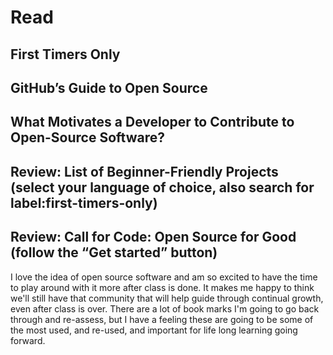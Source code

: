 # Read
## First Timers Only
## GitHub’s Guide to Open Source
## What Motivates a Developer to Contribute to Open-Source Software?
## Review: List of Beginner-Friendly Projects (select your language of choice, also search for label:first-timers-only)
## Review: Call for Code: Open Source for Good (follow the “Get started” button)

I love the idea of open source software and am so excited to have the time to play around with it more after class is done. It makes me happy to think we'll still have that community that will help guide through continual growth, even after class is over. There are a lot of book marks I'm going to go back through and re-assess, but I have a feeling these are going to be some of the most used, and re-used, and important for life long learning going forward.